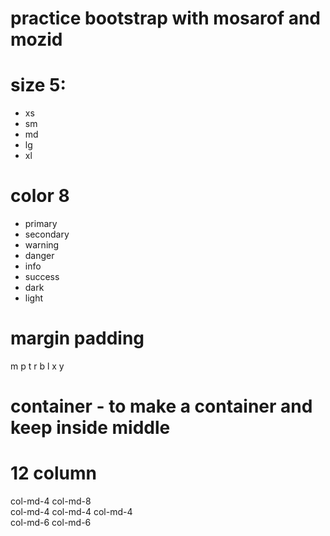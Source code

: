 # practice bootstrap with mosarof and mozid
# size 5:
* xs
* sm
* md
* lg
* xl

# color 8
* primary
* secondary
* warning
* danger
* info
* success
* dark
* light

# margin padding    
m p t r b l x y

# container - to make a container and keep inside middle

# 12 column 
col-md-4 col-md-8         
col-md-4 col-md-4 col-md-4      
col-md-6 col-md-6      







